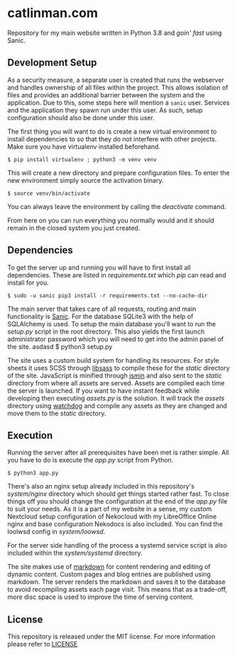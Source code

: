
# catlinman.com #

Repository for my main website written in Python 3.8 and *goin' fast* using
Sanic.

## Development Setup ##

As a security measure, a separate user is created that runs the webserver and
handles ownership of all files within the project. This allows isolation of
files and provides an additional barrier between the system and the
application. Due to this, some steps here will mention a `sanic` user.
Services and the application they spawn run under this user. As such, setup
configuration should also be done under this user.

The first thing you will want to do is create a new virtual environment to
install dependencies to so that they do not interfere with other projects.
Make sure you have virtualenv installed beforehand.

    $ pip install virtualenv ; python3 -m venv venv

This will create a new directory and prepare configuration files. To enter the
new environment simply source the activation binary.

    $ source venv/bin/activate

You can always leave the environment by calling the *deactivate* command.

From here on you can run everything you normally would and it should remain in
the closed system you just created.

## Dependencies ##

To get the server up and running you will have to first install all
dependencies. These are listed in *requirements.txt* which *pip* can read and
install for you.

    $ sudo -u sanic pip3 install -r requirements.txt --no-cache-dir

The main server that takes care of all requests, routing and main functionality
is [Sanic](https://github.com/channelcat/sanic). For the database SQLite3 with
the help of SQLAlchemy is used. To setup the main database you'll want to run
the *setup.py* script in the root directory. This also yields the first launch
administrator password which you will need to get into the admin panel of the
site. asdasd $ python3 setup.py

The site uses a custom build system for handling its resources. For style
sheets it uses SCSS through [libsass](https://github.com/dahlia/libsass-python)
to compile these for the *static* directory of the site. JavaScript is minified
through [jsmin](https://github.com/tikitu/jsmin/) and also sent to the *static*
directory from where all assets are served. Assets are compiled each time the
server is launched. If you want to have instant feedback while developing then
executing *assets.py* is the solution. It will track the *assets* directory
using [watchdog](https://github.com/gorakhargosh/watchdog) and compile any
assets as they are changed and move them to the *static* directory.

## Execution ##

Running the server after all prerequisites have been met is rather simple. All
you have to do is execute the *app.py* script from Python.

    $ python3 app.py

There's also an nginx setup already included in this repository's
*system/nginx* directory which should get things started rather fast. To close
things off you should change the configuration at the end of the *app.py* file
to suit your needs. As it is a part of my website in a sense, my custom
Nextcloud setup configuration of Nekocloud with my LibreOffice Online nginx and
base configuration Nekodocs is also included. You can find the loolwsd config
in *system/loowsd*.

For the server side handling of the process a systemd service script is also
included within the *system/systemd* directory.

The site makes use of [markdown](https://pypi.python.org/pypi/Markdown) for
content rendering and editing of dynamic content. Custom pages and blog entries
are published using markdown. The server renders the markdown and saves it to
the database to avoid recompiling assets each page visit. This means that as a
trade-off, more disc space is used to improve the time of serving content.

## License ##

This repository is released under the MIT license. For more information please
refer to
[LICENSE](https://github.com/catlinman/catlinman.com/blob/master/LICENSE)
